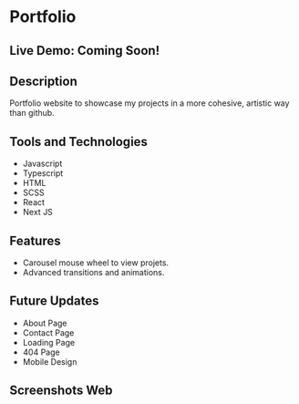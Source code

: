 # Portfolio
## Live Demo: Coming Soon!
## Description
Portfolio website to showcase my projects in a more cohesive, artistic way than github.  
## Tools and Technologies 
- Javascript 
- Typescript
- HTML
- SCSS
- React
- Next JS

## Features 
- Carousel mouse wheel to view projets.
- Advanced transitions and animations.

## Future Updates
- About Page
- Contact Page
- Loading Page
- 404 Page
- Mobile Design
## Screenshots Web
